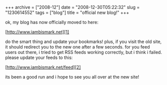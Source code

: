 +++
archive = ["2008-12"]
date = "2008-12-30T05:22:32"
slug = "1230614552"
tags = ["blog"]
title = "official new blog!"
+++

ok, my blog has now officially moved to here:

[http://www.iambismark.net][1]

do the smart thing and update your bookmarks! plus, if you visit the old
site, it should redirect you to the new one after a few seconds. for you
feed users out there, i tried to get RSS feeds working correctly, but
i think i failed. please update your feeds to this:

[http://www.iambismark.net/feed][2]

its been a good run and i hope to see you all over at the new site!

[1]: http://www.iambismark.net
[2]: http://www.iambismark.net/feed

